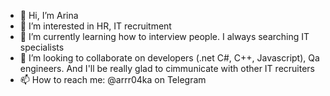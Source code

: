 - 👋 Hi, I’m Arina
- 👀 I’m interested in HR, IT recruitment 
- 🌱 I’m currently learning how to interview people. I always searching IT specialists
- 💞️ I’m looking to collaborate on developers (.net C#, C++, Javascript), Qa engineers. And I'll be really glad to cimmunicate with other IT recruiters
- 📫 How to reach me: @arrr04ka on Telegram

<!---
arrr04ka/arrr04ka is a ✨ special ✨ repository because its `README.md` (this file) appears on your GitHub profile.
You can click the Preview link to take a look at your changes.
--->

